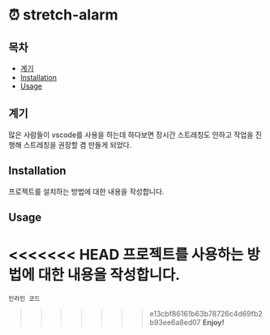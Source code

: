 # ⏰ stretch-alarm



## 목차

- [계기](#introduction)
- [Installation](#installation)
- [Usage](#usage)

## 계기 <a name="introduction"></a>

많은 사람들이 vscode를 사용을 하는데 하다보면 장시간 스트레칭도 안하고 작업을 진행해 스트레칭을 권장할 겸 만들게 되었다.

## Installation <a name="installation"></a>

프로젝트를 설치하는 방법에 대한 내용을 작성합니다.

## Usage <a name="usage"></a>

<<<<<<< HEAD
프로젝트를 사용하는 방법에 대한 내용을 작성합니다.
=======
`인라인 코드`
>>>>>>> e13cbf86161b63b78726c4d69fb2b93ee6a8ed07
**Enjoy!**
